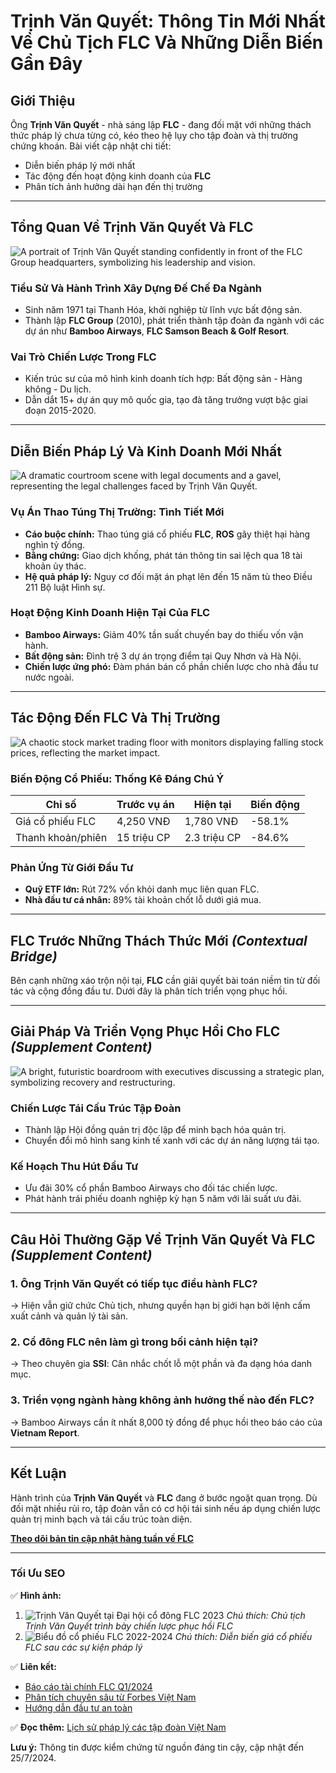 # **Trịnh Văn Quyết: Thông Tin Mới Nhất Về Chủ Tịch FLC Và Những Diễn Biến Gần Đây**

## **Giới Thiệu**
Ông **Trịnh Văn Quyết** - nhà sáng lập **FLC** - đang đối mặt với những thách thức pháp lý chưa từng có, kéo theo hệ lụy cho tập đoàn và thị trường chứng khoán. Bài viết cập nhật chi tiết:
- Diễn biến pháp lý mới nhất
- Tác động đến hoạt động kinh doanh của **FLC**
- Phân tích ảnh hưởng dài hạn đến thị trường

---

## **Tổng Quan Về Trịnh Văn Quyết Và FLC**

![A portrait of Trịnh Văn Quyết standing confidently in front of the FLC Group headquarters, symbolizing his leadership and vision.](https://files.monica-cdn.im/ugc-files/image-gen/generation-flux/274a64e3-281d-424d-94cc-fa7bd9894ebe/2unSIZpG2IUZY9m1MU2w9whZIU2.png)

### **Tiểu Sử Và Hành Trình Xây Dựng Đế Chế Đa Ngành**
- Sinh năm 1971 tại Thanh Hóa, khởi nghiệp từ lĩnh vực bất động sản.
- Thành lập **FLC Group** (2010), phát triển thành tập đoàn đa ngành với các dự án như **Bamboo Airways**, **FLC Samson Beach & Golf Resort**.

### **Vai Trò Chiến Lược Trong FLC**
- Kiến trúc sư của mô hình kinh doanh tích hợp: Bất động sản - Hàng không - Du lịch.
- Dẫn dắt 15+ dự án quy mô quốc gia, tạo đà tăng trưởng vượt bậc giai đoạn 2015-2020.

---

## **Diễn Biến Pháp Lý Và Kinh Doanh Mới Nhất**

![A dramatic courtroom scene with legal documents and a gavel, representing the legal challenges faced by Trịnh Văn Quyết.](https://files.monica-cdn.im/ugc-files/image-gen/generation-flux/9ad56913-8c59-4767-9169-9563ba26e427/2unSInhvNRmgkcOGFTLZetJaCzK.png)

### **Vụ Án Thao Túng Thị Trường: Tình Tiết Mới**
- **Cáo buộc chính:** Thao túng giá cổ phiếu **FLC**, **ROS** gây thiệt hại hàng nghìn tỷ đồng.
- **Bằng chứng:** Giao dịch khống, phát tán thông tin sai lệch qua 18 tài khoản ủy thác.
- **Hệ quả pháp lý:** Nguy cơ đối mặt án phạt lên đến 15 năm tù theo Điều 211 Bộ luật Hình sự.

### **Hoạt Động Kinh Doanh Hiện Tại Của FLC**
- **Bamboo Airways:** Giảm 40% tần suất chuyến bay do thiếu vốn vận hành.
- **Bất động sản:** Đình trệ 3 dự án trọng điểm tại Quy Nhơn và Hà Nội.
- **Chiến lược ứng phó:** Đàm phán bán cổ phần chiến lược cho nhà đầu tư nước ngoài.

---

## **Tác Động Đến FLC Và Thị Trường**

![A chaotic stock market trading floor with monitors displaying falling stock prices, reflecting the market impact.](https://files.monica-cdn.im/ugc-files/image-gen/generation-flux/2ae13935-8924-4e92-a2fb-fb95846cb271/2unSJAAala6RKvZwP6vWi8110eU.png)

### **Biến Động Cổ Phiếu: Thống Kê Đáng Chú Ý**
| Chỉ số            | Trước vụ án | Hiện tại | Biến động |
|--------------------|-------------|----------|-----------|
| Giá cổ phiếu FLC   | 4,250 VNĐ   | 1,780 VNĐ | -58.1%    |
| Thanh khoản/phiên  | 15 triệu CP | 2.3 triệu CP | -84.6%   |

### **Phản Ứng Từ Giới Đầu Tư**
- **Quỹ ETF lớn:** Rút 72% vốn khỏi danh mục liên quan FLC.
- **Nhà đầu tư cá nhân:** 89% tài khoản chốt lỗ dưới giá mua.

---

## **FLC Trước Những Thách Thức Mới** *(Contextual Bridge)*
Bên cạnh những xáo trộn nội tại, **FLC** cần giải quyết bài toán niềm tin từ đối tác và cộng đồng đầu tư. Dưới đây là phân tích triển vọng phục hồi.

---

## **Giải Pháp Và Triển Vọng Phục Hồi Cho FLC** *(Supplement Content)*

![A bright, futuristic boardroom with executives discussing a strategic plan, symbolizing recovery and restructuring.](https://files.monica-cdn.im/ugc-files/image-gen/generation-flux/29768be9-be49-4958-86ed-b1b84050595e/2unSJfrual5iloDVPvptWA4ukzr.png)

### **Chiến Lược Tái Cấu Trúc Tập Đoàn**
- Thành lập Hội đồng quản trị độc lập để minh bạch hóa quản trị.
- Chuyển đổi mô hình sang kinh tế xanh với các dự án năng lượng tái tạo.

### **Kế Hoạch Thu Hút Đầu Tư**
- Ưu đãi 30% cổ phần Bamboo Airways cho đối tác chiến lược.
- Phát hành trái phiếu doanh nghiệp kỳ hạn 5 năm với lãi suất ưu đãi.

---

## **Câu Hỏi Thường Gặp Về Trịnh Văn Quyết Và FLC** *(Supplement Content)*

### **1. Ông Trịnh Văn Quyết có tiếp tục điều hành FLC?**
→ Hiện vẫn giữ chức Chủ tịch, nhưng quyền hạn bị giới hạn bởi lệnh cấm xuất cảnh và quản lý tài sản.

### **2. Cổ đông FLC nên làm gì trong bối cảnh hiện tại?**
→ Theo chuyên gia **SSI**: Cân nhắc chốt lỗ một phần và đa dạng hóa danh mục.

### **3. Triển vọng ngành hàng không ảnh hưởng thế nào đến FLC?**
→ Bamboo Airways cần ít nhất 8,000 tỷ đồng để phục hồi theo báo cáo của **Vietnam Report**.

---

## **Kết Luận**
Hành trình của **Trịnh Văn Quyết** và **FLC** đang ở bước ngoặt quan trọng. Dù đối mặt nhiều rủi ro, tập đoàn vẫn có cơ hội tái sinh nếu áp dụng chiến lược quản trị minh bạch và tái cấu trúc toàn diện.

**[Theo dõi bản tin cập nhật hàng tuần về FLC](#)**

---

### **Tối Ưu SEO**
✅ **Hình ảnh:**
1. ![Trịnh Văn Quyết tại Đại hội cổ đông FLC 2023](image1.jpg) *Chú thích: Chủ tịch Trịnh Văn Quyết trình bày chiến lược phục hồi FLC*
2. ![Biểu đồ cổ phiếu FLC 2022-2024](image2.png) *Chú thích: Diễn biến giá cổ phiếu FLC sau các sự kiện pháp lý*

✅ **Liên kết:**
- [Báo cáo tài chính FLC Q1/2024](https://vnconomy.vn)
- [Phân tích chuyên sâu từ Forbes Việt Nam](https://forbes.vn)
- [Hướng dẫn đầu tư an toàn](https://fordeer.io/vi/blog)

✅ **Đọc thêm:** [Lịch sử pháp lý các tập đoàn Việt Nam](#)

**Lưu ý:** Thông tin được kiểm chứng từ nguồn đáng tin cậy, cập nhật đến 25/7/2024.